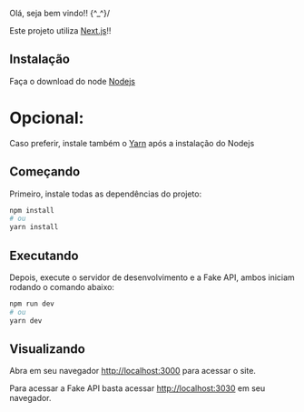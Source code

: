Olá, seja bem vindo!! \{^_^}/ 

Este projeto utiliza [Next.js](https://nextjs.org/)!!


## Instalação

Faça o download do node [Nodejs](https://nodejs.org/en/download)


# Opcional:

Caso preferir, instale também o [Yarn](https://classic.yarnpkg.com/lang/en/docs/install/#windows-stable) após a instalação do Nodejs


## Começando

Primeiro, instale todas as dependências do projeto:

```bash
npm install
# ou
yarn install
```

## Executando

Depois, execute o servidor de desenvolvimento e a Fake API, ambos iniciam rodando o comando abaixo:

```bash
npm run dev
# ou
yarn dev
```

## Visualizando

Abra em seu navegador [http://localhost:3000](http://localhost:3000) para acessar o site.

Para acessar a Fake API basta acessar [http://localhost:3030](http://localhost:3030) em seu navegador.